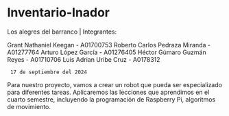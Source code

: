 # Inventario-Inador


Los alegres del barranco	| Integrantes:
 
Grant Nathaniel Keegan - A01700753
Roberto Carlos Pedraza Miranda - A01277764
Arturo López García - A01276405
Héctor Gúmaro Guzmán Reyes - A01710706
Luis Adrian Uribe Cruz - A0178312

     17 de septiembre del 2024

Para nuestro proyecto, vamos a crear un robot que pueda ser especializado para diferentes tareas. Aplicaremos las lecciones que aprendimos en el cuarto semestre, incluyendo la programación de Raspberry Pi, algoritmos de movimiento.
